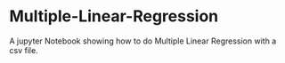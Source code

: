 # Multiple-Linear-Regression
 A jupyter Notebook showing how to do Multiple Linear Regression with a csv file.
